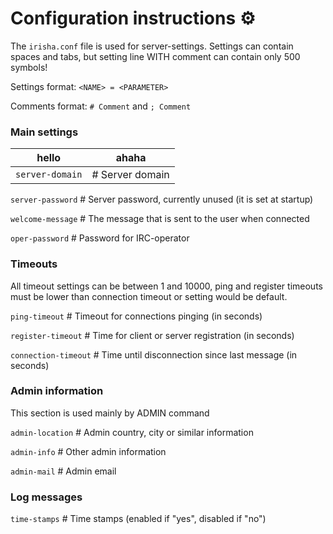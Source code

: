 # Configuration instructions ⚙️

The `irisha.conf` file is used for server-settings. Settings can contain spaces and tabs,
but setting line WITH comment can contain only 500 symbols!

Settings format: `<NAME> = <PARAMETER>`

Comments format: `# Comment` and `; Comment`

### Main settings
hello            |      ahaha        
-----------------|-------------------
`server-domain`  |    # Server domain

`server-password`    # Server password, currently unused (it is set at startup)
 
`welcome-message`    # The message that is sent to the user when connected

`oper-password`      # Password for IRC-operator

### Timeouts
All timeout settings can be between 1 and 10000, ping and register timeouts
must be lower than connection timeout or setting would be default.

`ping-timeout`       # Timeout for connections pinging (in seconds)

`register-timeout`   # Time for client or server registration (in seconds)

`connection-timeout` # Time until disconnection since last message (in seconds)

### Admin information
This section is used mainly by ADMIN command

`admin-location`     # Admin country, city or similar information

`admin-info`         # Other admin information

`admin-mail`         # Admin email

### Log messages
`time-stamps`        # Time stamps (enabled if "yes", disabled if "no")
